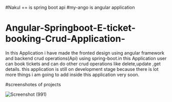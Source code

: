 #Nakul == is spring boot api 
#my-ango is angular application
# Angular-Springboot-E-ticket-booking-Crud-Application-
In this Application i have made the fronted design using angular framework and backend crud operations(Api)  using spring-boot.in this Application user can book tickets and can do other crud operations like delete,update ,get details. this application is still on development stage because there is lot more things i am going to add inside this application very soon.

#screenshotes of projects

![Screenshot (991)](https://user-images.githubusercontent.com/49032996/91775794-99f43280-ec09-11ea-8241-01c2d797eafb.png)
